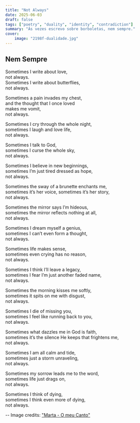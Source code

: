 ```yaml
---
title: "Not Always"
date: 2025-06-03
draft: false
tags: ["poetry", "duality", "identity", "contradiction"]
summary: "Às vezes escrevo sobre borboletas, nem sempre."
cover:
    image: "2198f-dualidade.jpg"
---
```


## Nem Sempre

Sometimes I write about love,<br>
not always.<br>
Sometimes I write about butterflies,<br>
not always.<br>

Sometimes a pain invades my chest,<br>
and the thought that I once loved<br>
makes me vomit,<br>
not always.<br>

Sometimes I cry through the whole night,<br>
sometimes I laugh and love life,<br>
not always.<br>

Sometimes I talk to God,<br>
sometimes I curse the whole sky,<br>
not always.<br>

Sometimes I believe in new beginnings,<br>
sometimes I’m just tired dressed as hope,<br>
not always.<br>

Sometimes the sway of a brunette enchants me,<br>
sometimes it’s her voice, sometimes it’s her story,<br>
not always.<br>

Sometimes the mirror says I’m hideous,<br>
sometimes the mirror reflects nothing at all,<br>
not always.<br>

Sometimes I dream myself a genius,<br>
sometimes I can’t even form a thought,<br>
not always.<br>

Sometimes life makes sense,<br>
sometimes even crying has no reason,<br>
not always.<br>

Sometimes I think I’ll leave a legacy,<br>
sometimes I fear I’m just another faded name,<br>
not always.<br>

Sometimes the morning kisses me softly,<br>
sometimes it spits on me with disgust,<br>
not always.<br>

Sometimes I die of missing you,<br>
sometimes I feel like running back to you,<br>
not always.<br>

Sometimes what dazzles me in God is faith,<br>
sometimes it’s the silence He keeps that frightens me,<br>
not always.<br>

Sometimes I am all calm and tide,<br>
sometimes just a storm unraveling,<br>
not always.<br>

Sometimes my sorrow leads me to the word,<br>
sometimes life just drags on,<br>
not always.<br>

Sometimes I think of dying,<br>
sometimes I think even more of dying,<br>
not always.


--
Image credits: ["Marta - O meu Canto"](https://marta-omeucanto.blogs.sapo.pt/a-dualidade-das-pessoas-1183740)
